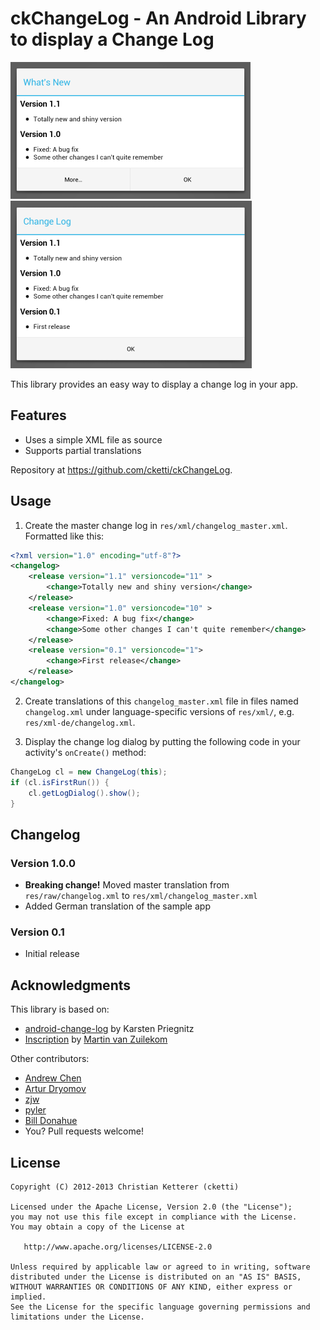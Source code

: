 # ckChangeLog - An Android Library to display a Change Log

![Screenshot](screenshot_1.png)
![Screenshot](screenshot_2.png)

This library provides an easy way to display a change log in your app.

## Features

 * Uses a simple XML file as source
 * Supports partial translations

Repository at <https://github.com/cketti/ckChangeLog>.


## Usage

1. Create the master change log in `res/xml/changelog_master.xml`. Formatted like this:

  ```xml
  <?xml version="1.0" encoding="utf-8"?>
  <changelog>
      <release version="1.1" versioncode="11" >
          <change>Totally new and shiny version</change>
      </release>
      <release version="1.0" versioncode="10" >
          <change>Fixed: A bug fix</change>
          <change>Some other changes I can't quite remember</change>
      </release>
      <release version="0.1" versioncode="1">
          <change>First release</change>
      </release>
  </changelog>
  ```

2. Create translations of this `changelog_master.xml` file in files named `changelog.xml` under
language-specific versions of `res/xml/`, e.g. `res/xml-de/changelog.xml`.

3. Display the change log dialog by putting the following code in your activity's `onCreate()` method:

  ```java
  ChangeLog cl = new ChangeLog(this);
  if (cl.isFirstRun()) {
      cl.getLogDialog().show();
  }
  ```

## Changelog

### Version 1.0.0
* **Breaking change!** Moved master translation from `res/raw/changelog.xml` to `res/xml/changelog_master.xml`
* Added German translation of the sample app

### Version 0.1
* Initial release


## Acknowledgments

This library is based on:
* [android-change-log](http://code.google.com/p/android-change-log/) by Karsten Priegnitz
* [Inscription](https://github.com/MartinvanZ/Inscription/) by [Martin van Zuilekom](https://github.com/MartinvanZ/)

Other contributors:
* [Andrew Chen](https://github.com/andrewachen)
* [Artur Dryomov](https://github.com/ming13)
* [zjw](https://github.com/zjw)
* [pyler](https://github.com/pylerSM)
* [Bill Donahue](https://github.com/bdonahue)
* You? Pull requests welcome!


## License

    Copyright (C) 2012-2013 Christian Ketterer (cketti)

    Licensed under the Apache License, Version 2.0 (the "License");
    you may not use this file except in compliance with the License.
    You may obtain a copy of the License at

       http://www.apache.org/licenses/LICENSE-2.0

    Unless required by applicable law or agreed to in writing, software
    distributed under the License is distributed on an "AS IS" BASIS,
    WITHOUT WARRANTIES OR CONDITIONS OF ANY KIND, either express or implied.
    See the License for the specific language governing permissions and
    limitations under the License.
